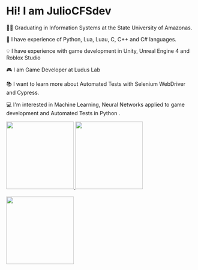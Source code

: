 # Hi! I am JulioCFSdev

  
  👨‍🎓 Graduating in Information Systems at the State University of Amazonas.
  
  🧠 I have experience of Python, Lua, Luau, C, C++ and C# languages.
  
  💡 I have experience with game development in Unity, Unreal Engine 4 and Roblox Studio
  
  🎮 I am Game Developer at Ludus Lab
  
  📚 I want to learn more about Automated Tests with Selenium WebDriver and Cypress.
  
  💻 I'm interested in Machine Learning, Neural Networks applied to game development and Automated Tests in Python .
  
  

<div>
  <a href="https>//https://github.com/JulioCFSdev">
  <img height="180cm" src="https://github-readme-stats.vercel.app/api?username=JulioCFSdev&show_icons=true&theme=cobalt&include_all_commits=true&count_private=true"/>
  <img height="180cm" src="https://github-readme-stats.vercel.app/api/top-langs/?username=JulioCFSdev&layout=compact&langs_count=16&theme=cobalt"/>
<div>
  
<br>
   <img height="180em" src="https://github-readme-streak-stats.herokuapp.com?user=JulioCFSdev&theme=cobalt&date_format=M%20j%5B%2C%20Y%5D"/>
<br>
